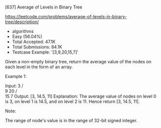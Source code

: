 [637] Average of Levels in Binary Tree  

https://leetcode.com/problems/average-of-levels-in-binary-tree/description/

* algorithms
* Easy (56.04%)
* Total Accepted:    47.1K
* Total Submissions: 84.1K
* Testcase Example:  '[3,9,20,15,7]'

Given a non-empty binary tree, return the average value of the nodes on each level in the form of an array.

Example 1:

Input:
    3
   / \
  9  20
    /  \
   15   7
Output: [3, 14.5, 11]
Explanation:
The average value of nodes on level 0 is 3,  on level 1 is 14.5, and on level 2 is 11. Hence return [3, 14.5, 11].



Note:

The range of node's value is in the range of 32-bit signed integer.


